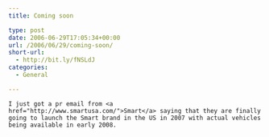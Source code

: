 ```yaml
---
title: Coming soon

type: post
date: 2006-06-29T17:05:34+00:00
url: /2006/06/29/coming-soon/
short-url:
  - http://bit.ly/fNSLdJ
categories:
  - General

---
```

<div class='microid-mailto+http:sha1:4ce0d58374c20909d183306b0488d6c80571e350'>
  
    I just got a pr email from <a href="http://www.smartusa.com/">Smart</a> saying that they are finally going to launch the Smart brand in the US in 2007 with actual vehicles being available in early 2008.
  
